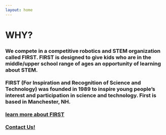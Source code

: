 ```yaml
---
layout: home
---
```

<div class="logo-box">
	<h1>WHY?</h1>
</div>
<div class="information">
	<h3>
	We compete in a competitive robotics and STEM organization called FIRST. FIRST is designed to give kids who are in the middle/upper school range of ages an opportunity of learning about STEM.
	<br>
	<br>
FIRST (For Inspiration and Recognition of Science and Technology) was founded in 1989 to inspire young people’s interest and participation in science and technology. First is based in Manchester, NH.
	<br>
	<br>
	<a href="https://www.firstinspires.org/" target="_blank">learn more about FIRST</a>
	<br>
	<br>
	<A HREF="mailto:7sigmarobotics@gmail.com?&Subject=7%20sigma%20robotics%20Q%26A%20inquiry%20whyFirst">Contact Us!</A>
	</h3>
</div>